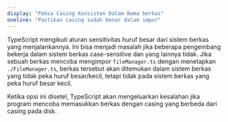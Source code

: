 ```yaml
---
display: "Paksa Casing Konsisten Dalam Nama berkas"
oneline: "Pastikan casing sudah benar dalam impor"
---
```


TypeScript mengikuti aturan sensitivitas huruf besar dari sistem berkas yang menjalankannya.
Ini bisa menjadi masalah jika beberapa pengembang bekerja dalam sistem berkas case-sensitive dan yang lainnya tidak.
Jika sebuah berkas mencoba mengimpor `fileManager.ts` dengan menetapkan `./FileManager.ts`, berkas tersebut akan ditemukan dalam sistem berkas yang tidak peka huruf besar/kecil, tetapi tidak pada sistem berkas yang peka huruf besar kecil.

Ketika opsi ini disetel, TypeScript akan mengeluarkan kesalahan jika program mencoba memasukkan berkas dengan casing yang berbeda dari casing pada disk.
